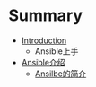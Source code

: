 # Summary

* [Introduction](README.md)
   * Ansible上手
* [Ansible介绍](chapter1.md)
   * [Ansilbe的简介](ansilbede_jia_gou.md)

